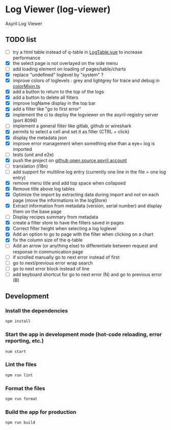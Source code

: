 # Log Viewer (log-viewer)

Asyril Log Viewer

## TODO list

- [ ] try a html table instead of q-table in [LogTable.vue](/src/components/LogTable.vue) to increase performance
- [x] the select page is not overlayed on the side menu
- [ ] add loading element on loading of pages/table/charts
- [x] replace "undefined" loglevel by "system" ?
- [x] improve colors of loglevels : grey and lightgrey for trace and debug in [colorMixin.ts](src/mixins/colorsMixin.ts)
- [x] add a button to return to the top of the logs
- [x] add a button to delete all filters
- [x] improve logName display in the top bar
- [x] add a filter like "go to first error"
- [x] implement the ci to deploy the logviewer on the asyril-registry server (port 8098)
- [ ] implement a general filter like gitlab, github or wireshark
- [x] permits to select a cell and set it as filter (CTRL + click)
- [x] display the metadata json
- [x] improve error management when something else than a eye+ log is imported
- [ ] tests (unit and e2e)
- [x] push the project on [github open source asyril account](https://github.com/AsyrilSA/log-viewer/tree/master)
- [ ] translation (i18n)
- [ ] add support for multiline log entry (currently one line in the file = one log entry)
- [x] remove menu title and add top space when collapsed
- [x] Remove title above log tables
- [x] Optimize the import by extracting data during import and not on each page (move the informations in the logStore)
- [x] Extract information from metadata (version, serial number) and display them on the base page
- [ ] Display recipes summary from metadata
- [x] create a filter store to have the filters saved in pages
- [x] Correct filter height when selecting a log loglevel
- [x] Add an option to go to page with the filter when clicking on a chart
- [x] fix the column size of the q-table
- [ ] Add an arrow (or anything else) to differentiate between request and response in communication page
- [ ] if scrolled manually go to next error instead of first
- [ ] go to next/previous error wrap search
- [ ] go to next error block instead of line
- [ ] add keyboard shortcut for go to next error (N) and go to previous error (B)

## Development

### Install the dependencies

```bash
npm install
```

### Start the app in development mode (hot-code reloading, error reporting, etc.)

```bash
num start
```

### Lint the files

```bash
npm run lint
```

### Format the files

```bash
npm run format
```

### Build the app for production

```bash
npm run build
```
